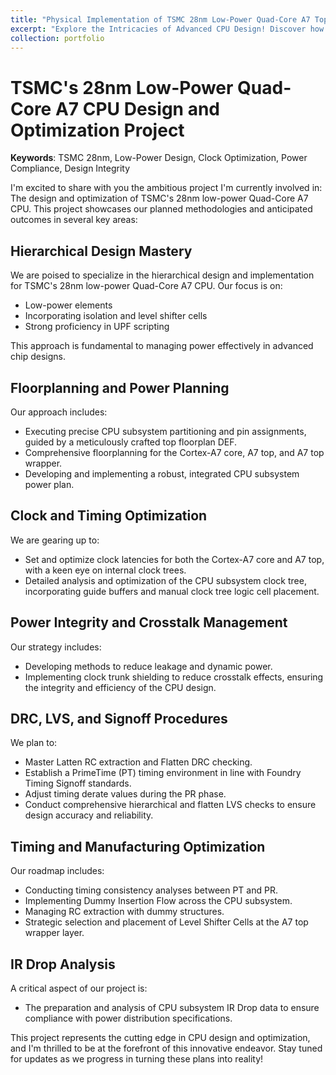 ```yaml
---
title: "Physical Implementation of TSMC 28nm Low-Power Quad-Core A7 Top Hierarchical Flow"
excerpt: "Explore the Intricacies of Advanced CPU Design! Discover how we master the TSMC 28nm Low-Power Quad-Core A7 CPU design, optimizing for power, performance, and integrity. Click for an insider's look into the world of high-tech processor development! (Ongoing)"
collection: portfolio
---
```


# TSMC's 28nm Low-Power Quad-Core A7 CPU Design and Optimization Project

**Keywords**: TSMC 28nm, Low-Power Design, Clock Optimization, Power Compliance, Design Integrity

I'm excited to share with you the ambitious project I'm currently involved in: The design and optimization of TSMC's 28nm low-power Quad-Core A7 CPU. This project showcases our planned methodologies and anticipated outcomes in several key areas:

## Hierarchical Design Mastery
We are poised to specialize in the hierarchical design and implementation for TSMC's 28nm low-power Quad-Core A7 CPU. Our focus is on:
- Low-power elements
- Incorporating isolation and level shifter cells
- Strong proficiency in UPF scripting

This approach is fundamental to managing power effectively in advanced chip designs.

## Floorplanning and Power Planning
Our approach includes:
- Executing precise CPU subsystem partitioning and pin assignments, guided by a meticulously crafted top floorplan DEF.
- Comprehensive floorplanning for the Cortex-A7 core, A7 top, and A7 top wrapper.
- Developing and implementing a robust, integrated CPU subsystem power plan.

## Clock and Timing Optimization
We are gearing up to:
- Set and optimize clock latencies for both the Cortex-A7 core and A7 top, with a keen eye on internal clock trees.
- Detailed analysis and optimization of the CPU subsystem clock tree, incorporating guide buffers and manual clock tree logic cell placement.

## Power Integrity and Crosstalk Management
Our strategy includes:
- Developing methods to reduce leakage and dynamic power.
- Implementing clock trunk shielding to reduce crosstalk effects, ensuring the integrity and efficiency of the CPU design.

## DRC, LVS, and Signoff Procedures
We plan to:
- Master Latten RC extraction and Flatten DRC checking.
- Establish a PrimeTime (PT) timing environment in line with Foundry Timing Signoff standards.
- Adjust timing derate values during the PR phase.
- Conduct comprehensive hierarchical and flatten LVS checks to ensure design accuracy and reliability.

## Timing and Manufacturing Optimization
Our roadmap includes:
- Conducting timing consistency analyses between PT and PR.
- Implementing Dummy Insertion Flow across the CPU subsystem.
- Managing RC extraction with dummy structures.
- Strategic selection and placement of Level Shifter Cells at the A7 top wrapper layer.

## IR Drop Analysis
A critical aspect of our project is:
- The preparation and analysis of CPU subsystem IR Drop data to ensure compliance with power distribution specifications.

This project represents the cutting edge in CPU design and optimization, and I'm thrilled to be at the forefront of this innovative endeavor. Stay tuned for updates as we progress in turning these plans into reality!
